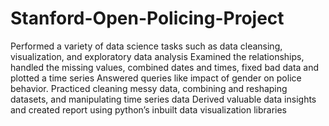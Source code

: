 # Stanford-Open-Policing-Project
Performed a variety of data science tasks such as data cleansing, visualization, and exploratory data analysis
Examined the relationships, handled the missing values, combined dates and times, fixed bad data and plotted a time series
Answered queries like impact of gender on police behavior. Practiced cleaning messy data, combining and reshaping datasets, and manipulating time series data
Derived valuable data insights and created report using python’s inbuilt data visualization libraries

